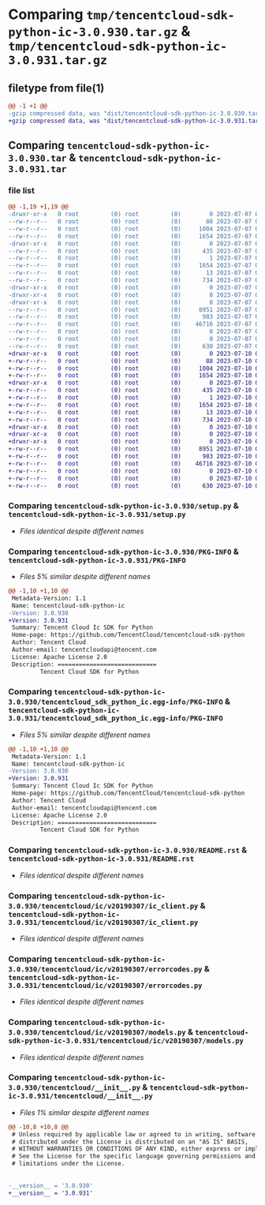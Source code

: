 # Comparing `tmp/tencentcloud-sdk-python-ic-3.0.930.tar.gz` & `tmp/tencentcloud-sdk-python-ic-3.0.931.tar.gz`

## filetype from file(1)

```diff
@@ -1 +1 @@
-gzip compressed data, was "dist/tencentcloud-sdk-python-ic-3.0.930.tar", last modified: Fri Jul  7 00:25:28 2023, max compression
+gzip compressed data, was "dist/tencentcloud-sdk-python-ic-3.0.931.tar", last modified: Mon Jul 10 00:41:59 2023, max compression
```

## Comparing `tencentcloud-sdk-python-ic-3.0.930.tar` & `tencentcloud-sdk-python-ic-3.0.931.tar`

### file list

```diff
@@ -1,19 +1,19 @@
-drwxr-xr-x   0 root         (0) root         (0)        0 2023-07-07 00:25:28.000000 tencentcloud-sdk-python-ic-3.0.930/
--rw-r--r--   0 root         (0) root         (0)       88 2023-07-07 00:25:28.000000 tencentcloud-sdk-python-ic-3.0.930/setup.cfg
--rw-r--r--   0 root         (0) root         (0)     1004 2023-07-07 00:25:28.000000 tencentcloud-sdk-python-ic-3.0.930/setup.py
--rw-r--r--   0 root         (0) root         (0)     1654 2023-07-07 00:25:28.000000 tencentcloud-sdk-python-ic-3.0.930/PKG-INFO
-drwxr-xr-x   0 root         (0) root         (0)        0 2023-07-07 00:25:28.000000 tencentcloud-sdk-python-ic-3.0.930/tencentcloud_sdk_python_ic.egg-info/
--rw-r--r--   0 root         (0) root         (0)      435 2023-07-07 00:25:28.000000 tencentcloud-sdk-python-ic-3.0.930/tencentcloud_sdk_python_ic.egg-info/SOURCES.txt
--rw-r--r--   0 root         (0) root         (0)        1 2023-07-07 00:25:28.000000 tencentcloud-sdk-python-ic-3.0.930/tencentcloud_sdk_python_ic.egg-info/dependency_links.txt
--rw-r--r--   0 root         (0) root         (0)     1654 2023-07-07 00:25:28.000000 tencentcloud-sdk-python-ic-3.0.930/tencentcloud_sdk_python_ic.egg-info/PKG-INFO
--rw-r--r--   0 root         (0) root         (0)       13 2023-07-07 00:25:28.000000 tencentcloud-sdk-python-ic-3.0.930/tencentcloud_sdk_python_ic.egg-info/top_level.txt
--rw-r--r--   0 root         (0) root         (0)      734 2023-07-07 00:25:28.000000 tencentcloud-sdk-python-ic-3.0.930/README.rst
-drwxr-xr-x   0 root         (0) root         (0)        0 2023-07-07 00:25:28.000000 tencentcloud-sdk-python-ic-3.0.930/tencentcloud/
-drwxr-xr-x   0 root         (0) root         (0)        0 2023-07-07 00:25:28.000000 tencentcloud-sdk-python-ic-3.0.930/tencentcloud/ic/
-drwxr-xr-x   0 root         (0) root         (0)        0 2023-07-07 00:25:28.000000 tencentcloud-sdk-python-ic-3.0.930/tencentcloud/ic/v20190307/
--rw-r--r--   0 root         (0) root         (0)     8951 2023-07-07 00:25:28.000000 tencentcloud-sdk-python-ic-3.0.930/tencentcloud/ic/v20190307/ic_client.py
--rw-r--r--   0 root         (0) root         (0)      983 2023-07-07 00:25:28.000000 tencentcloud-sdk-python-ic-3.0.930/tencentcloud/ic/v20190307/errorcodes.py
--rw-r--r--   0 root         (0) root         (0)    46716 2023-07-07 00:25:28.000000 tencentcloud-sdk-python-ic-3.0.930/tencentcloud/ic/v20190307/models.py
--rw-r--r--   0 root         (0) root         (0)        0 2023-07-07 00:25:28.000000 tencentcloud-sdk-python-ic-3.0.930/tencentcloud/ic/v20190307/__init__.py
--rw-r--r--   0 root         (0) root         (0)        0 2023-07-07 00:25:28.000000 tencentcloud-sdk-python-ic-3.0.930/tencentcloud/ic/__init__.py
--rw-r--r--   0 root         (0) root         (0)      630 2023-07-07 00:25:28.000000 tencentcloud-sdk-python-ic-3.0.930/tencentcloud/__init__.py
+drwxr-xr-x   0 root         (0) root         (0)        0 2023-07-10 00:41:59.000000 tencentcloud-sdk-python-ic-3.0.931/
+-rw-r--r--   0 root         (0) root         (0)       88 2023-07-10 00:41:59.000000 tencentcloud-sdk-python-ic-3.0.931/setup.cfg
+-rw-r--r--   0 root         (0) root         (0)     1004 2023-07-10 00:41:59.000000 tencentcloud-sdk-python-ic-3.0.931/setup.py
+-rw-r--r--   0 root         (0) root         (0)     1654 2023-07-10 00:41:59.000000 tencentcloud-sdk-python-ic-3.0.931/PKG-INFO
+drwxr-xr-x   0 root         (0) root         (0)        0 2023-07-10 00:41:59.000000 tencentcloud-sdk-python-ic-3.0.931/tencentcloud_sdk_python_ic.egg-info/
+-rw-r--r--   0 root         (0) root         (0)      435 2023-07-10 00:41:59.000000 tencentcloud-sdk-python-ic-3.0.931/tencentcloud_sdk_python_ic.egg-info/SOURCES.txt
+-rw-r--r--   0 root         (0) root         (0)        1 2023-07-10 00:41:59.000000 tencentcloud-sdk-python-ic-3.0.931/tencentcloud_sdk_python_ic.egg-info/dependency_links.txt
+-rw-r--r--   0 root         (0) root         (0)     1654 2023-07-10 00:41:59.000000 tencentcloud-sdk-python-ic-3.0.931/tencentcloud_sdk_python_ic.egg-info/PKG-INFO
+-rw-r--r--   0 root         (0) root         (0)       13 2023-07-10 00:41:59.000000 tencentcloud-sdk-python-ic-3.0.931/tencentcloud_sdk_python_ic.egg-info/top_level.txt
+-rw-r--r--   0 root         (0) root         (0)      734 2023-07-10 00:41:59.000000 tencentcloud-sdk-python-ic-3.0.931/README.rst
+drwxr-xr-x   0 root         (0) root         (0)        0 2023-07-10 00:41:59.000000 tencentcloud-sdk-python-ic-3.0.931/tencentcloud/
+drwxr-xr-x   0 root         (0) root         (0)        0 2023-07-10 00:41:59.000000 tencentcloud-sdk-python-ic-3.0.931/tencentcloud/ic/
+drwxr-xr-x   0 root         (0) root         (0)        0 2023-07-10 00:41:59.000000 tencentcloud-sdk-python-ic-3.0.931/tencentcloud/ic/v20190307/
+-rw-r--r--   0 root         (0) root         (0)     8951 2023-07-10 00:41:59.000000 tencentcloud-sdk-python-ic-3.0.931/tencentcloud/ic/v20190307/ic_client.py
+-rw-r--r--   0 root         (0) root         (0)      983 2023-07-10 00:41:59.000000 tencentcloud-sdk-python-ic-3.0.931/tencentcloud/ic/v20190307/errorcodes.py
+-rw-r--r--   0 root         (0) root         (0)    46716 2023-07-10 00:41:59.000000 tencentcloud-sdk-python-ic-3.0.931/tencentcloud/ic/v20190307/models.py
+-rw-r--r--   0 root         (0) root         (0)        0 2023-07-10 00:41:59.000000 tencentcloud-sdk-python-ic-3.0.931/tencentcloud/ic/v20190307/__init__.py
+-rw-r--r--   0 root         (0) root         (0)        0 2023-07-10 00:41:59.000000 tencentcloud-sdk-python-ic-3.0.931/tencentcloud/ic/__init__.py
+-rw-r--r--   0 root         (0) root         (0)      630 2023-07-10 00:41:59.000000 tencentcloud-sdk-python-ic-3.0.931/tencentcloud/__init__.py
```

### Comparing `tencentcloud-sdk-python-ic-3.0.930/setup.py` & `tencentcloud-sdk-python-ic-3.0.931/setup.py`

 * *Files identical despite different names*

### Comparing `tencentcloud-sdk-python-ic-3.0.930/PKG-INFO` & `tencentcloud-sdk-python-ic-3.0.931/PKG-INFO`

 * *Files 5% similar despite different names*

```diff
@@ -1,10 +1,10 @@
 Metadata-Version: 1.1
 Name: tencentcloud-sdk-python-ic
-Version: 3.0.930
+Version: 3.0.931
 Summary: Tencent Cloud Ic SDK for Python
 Home-page: https://github.com/TencentCloud/tencentcloud-sdk-python
 Author: Tencent Cloud
 Author-email: tencentcloudapi@tencent.com
 License: Apache License 2.0
 Description: ============================
         Tencent Cloud SDK for Python
```

### Comparing `tencentcloud-sdk-python-ic-3.0.930/tencentcloud_sdk_python_ic.egg-info/PKG-INFO` & `tencentcloud-sdk-python-ic-3.0.931/tencentcloud_sdk_python_ic.egg-info/PKG-INFO`

 * *Files 5% similar despite different names*

```diff
@@ -1,10 +1,10 @@
 Metadata-Version: 1.1
 Name: tencentcloud-sdk-python-ic
-Version: 3.0.930
+Version: 3.0.931
 Summary: Tencent Cloud Ic SDK for Python
 Home-page: https://github.com/TencentCloud/tencentcloud-sdk-python
 Author: Tencent Cloud
 Author-email: tencentcloudapi@tencent.com
 License: Apache License 2.0
 Description: ============================
         Tencent Cloud SDK for Python
```

### Comparing `tencentcloud-sdk-python-ic-3.0.930/README.rst` & `tencentcloud-sdk-python-ic-3.0.931/README.rst`

 * *Files identical despite different names*

### Comparing `tencentcloud-sdk-python-ic-3.0.930/tencentcloud/ic/v20190307/ic_client.py` & `tencentcloud-sdk-python-ic-3.0.931/tencentcloud/ic/v20190307/ic_client.py`

 * *Files identical despite different names*

### Comparing `tencentcloud-sdk-python-ic-3.0.930/tencentcloud/ic/v20190307/errorcodes.py` & `tencentcloud-sdk-python-ic-3.0.931/tencentcloud/ic/v20190307/errorcodes.py`

 * *Files identical despite different names*

### Comparing `tencentcloud-sdk-python-ic-3.0.930/tencentcloud/ic/v20190307/models.py` & `tencentcloud-sdk-python-ic-3.0.931/tencentcloud/ic/v20190307/models.py`

 * *Files identical despite different names*

### Comparing `tencentcloud-sdk-python-ic-3.0.930/tencentcloud/__init__.py` & `tencentcloud-sdk-python-ic-3.0.931/tencentcloud/__init__.py`

 * *Files 1% similar despite different names*

```diff
@@ -10,8 +10,8 @@
 # Unless required by applicable law or agreed to in writing, software
 # distributed under the License is distributed on an "AS IS" BASIS,
 # WITHOUT WARRANTIES OR CONDITIONS OF ANY KIND, either express or implied.
 # See the License for the specific language governing permissions and
 # limitations under the License.
 
 
-__version__ = '3.0.930'
+__version__ = '3.0.931'
```

